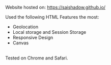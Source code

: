 Website hosted on:
https://saishadow.github.io/



Used the following HTML Features the most:
   - Geolocation
   - Local storage and Session Storage
   - Responsive Design
   - Canvas

\
Tested on Chrome and Safari.
